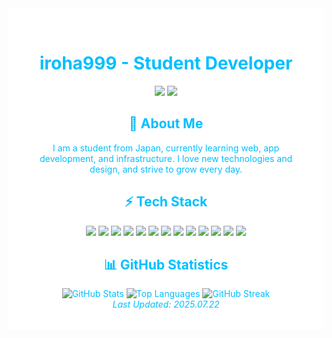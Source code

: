 <div align="center">
  

<div align="center" style="background-color:#ffffff; color:#00BFFF; padding:32px;">


# iroha999 - Student Developer


<p align="center">
  <img src="https://img.shields.io/badge/Status-Available_for_hire-00BFFF?style=for-the-badge" />
  <img src="https://img.shields.io/badge/Location-Japan-00BFFF?style=for-the-badge&labelColor=1a1a1a" />
</p>



## 👤 **About Me**

I am a student from Japan, currently learning web, app development, and infrastructure.
I love new technologies and design, and strive to grow every day.



## ⚡ **Tech Stack**

<div align="center">
  <img src="https://img.shields.io/badge/HTML5-000000?style=for-the-badge&logo=html5&logoColor=00BFFF" />
  <img src="https://img.shields.io/badge/CSS3-000000?style=for-the-badge&logo=css3&logoColor=00BFFF" />
  <img src="https://img.shields.io/badge/JavaScript-000000?style=for-the-badge&logo=javascript&logoColor=00BFFF" />
  <img src="https://img.shields.io/badge/React-000000?style=for-the-badge&logo=react&logoColor=00BFFF" />
  <img src="https://img.shields.io/badge/Next.js-000000?style=for-the-badge&logo=next.js&logoColor=00BFFF" />
  <img src="https://img.shields.io/badge/Tailwind_CSS-000000?style=for-the-badge&logo=tailwind-css&logoColor=00BFFF" />
  <img src="https://img.shields.io/badge/Java-000000?style=for-the-badge&logo=openjdk&logoColor=00BFFF" />
  <img src="https://img.shields.io/badge/C%23-000000?style=for-the-badge&logo=c-sharp&logoColor=00BFFF" />
  <img src="https://img.shields.io/badge/Node.js-000000?style=for-the-badge&logo=node.js&logoColor=00BFFF" />
  <img src="https://img.shields.io/badge/Linux-000000?style=for-the-badge&logo=linux&logoColor=00BFFF" />
  <img src="https://img.shields.io/badge/Security-000000?style=for-the-badge&logo=shield&logoColor=00BFFF" />
  <img src="https://img.shields.io/badge/Proxmox-000000?style=for-the-badge&logo=proxmox&logoColor=00BFFF" />
  <img src="https://img.shields.io/badge/Ubuntu-000000?style=for-the-badge&logo=ubuntu&logoColor=00BFFF" />

</div>

## 📊 **GitHub Statistics**

<div align="center">
  <img src="https://github-readme-stats.vercel.app/api?username=iroha999&show_icons=true&theme=dark&hide_border=true&bg_color=000000&title_color=00BFFF&icon_color=00BFFF&text_color=ffffff&border_color=1a1a1a" alt="GitHub Stats" />
  <img src="https://github-readme-stats.vercel.app/api/top-langs/?username=iroha999&layout=compact&theme=dark&hide_border=true&bg_color=000000&title_color=00BFFF&text_color=ffffff&border_color=1a1a1a" alt="Top Languages" />
  <img src="https://github-readme-streak-stats.herokuapp.com/?user=iroha999&theme=dark&hide_border=true&background=000000&stroke=00BFFF&ring=00BFFF&fire=00BFFF&currStreakLabel=00BFFF&sideLabels=ffffff&dates=ffffff" alt="GitHub Streak" />
</div>

<div align="center">
  <em>Last Updated: 2025.07.22</em>
</div>
